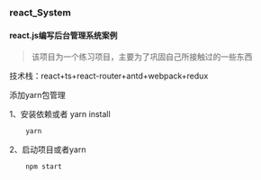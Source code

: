 ### react_System

#### react.js编写后台管理系统案例

> 该项目为一个练习项目，主要为了巩固自己所接触过的一些东西

技术栈：react+ts+react-router+antd+webpack+redux

添加yarn包管理

1、安装依赖或者 yarn install

```bash
    yarn 
```


2、启动项目或者yarn

```bash
    npm start
```

